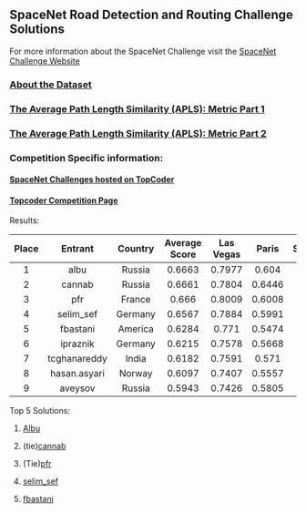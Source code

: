 ## SpaceNet Road Detection and Routing Challenge Solutions
For more information about the SpaceNet Challenge visit the [SpaceNet Challenge Website](https://spacenetchallenge.github.io/)

### [About the Dataset](https://medium.com/the-downlinq/introducing-the-spacenet-road-detection-and-routing-challenge-and-dataset-7604de39b779)
### [The Average Path Length Similarity (APLS):  Metric Part 1](https://medium.com/the-downlinq/spacenet-road-detection-and-routing-challenge-part-i-d4f59d55bfce)
### [The Average Path Length Similarity (APLS):  Metric Part 2](https://medium.com/the-downlinq/spacenet-road-detection-and-routing-challenge-part-ii-apls-implementation-92acd86f4094)


### Competition Specific information:
#### [SpaceNet Challenges hosted on TopCoder](http://crowdsourcing.topcoder.com/spacenet)
#### [Topcoder Competition Page](https://community.topcoder.com/longcontest/?module=ViewProblemStatement&rd=17036&pm=14735)

Results:

**Place**|**Entrant**|**Country**|**Average Score**|**Las Vegas**|**Paris**|**Shanghai**|**Khartoum**
:-----:|:-----:|:-----:|:-----:|:-----:|:-----:|:-----:|:-----:
1|albu|Russia|0.6663|0.7977|0.604|0.6543|0.6093
2|cannab|Russia|0.6661|0.7804|0.6446|0.6398|0.5996
3|pfr|France|0.666|0.8009|0.6008|0.6646|0.5975
4|selim\_sef|Germany|0.6567|0.7884|0.5991|0.6472|0.5922
5|fbastani|America|0.6284|0.771|0.5474|0.6326|0.5628
6|ipraznik|Germany|0.6215|0.7578|0.5668|0.6078|0.5537
7|tcghanareddy|India|0.6182|0.7591|0.571|0.6014|0.5415
8|hasan.asyari|Norway|0.6097|0.7407|0.5557|0.5952|0.5472
9|aveysov|Russia|0.5943|0.7426|0.5805|0.5751|0.4789


Top 5 Solutions:
1. [Albu](https://github.com/SpaceNetChallenge/RoadDetector/tree/master/albu-solution/)

2. (tie)[cannab](https://github.com/SpaceNetChallenge/RoadDetector/tree/master/cannab-solution/)

3. (Tie)[pfr](https://github.com/SpaceNetChallenge/BuildingDetectors_Round2/tree/master/pfr-solution)

4.  [selim_sef](https://github.com/SpaceNetChallenge/BuildingDetectors_Round2/tree/master/selim_sef-solution)

5.  [fbastani](https://github.com/SpaceNetChallenge/BuildingDetectors_Round2/tree/master/fabastani-solution)

